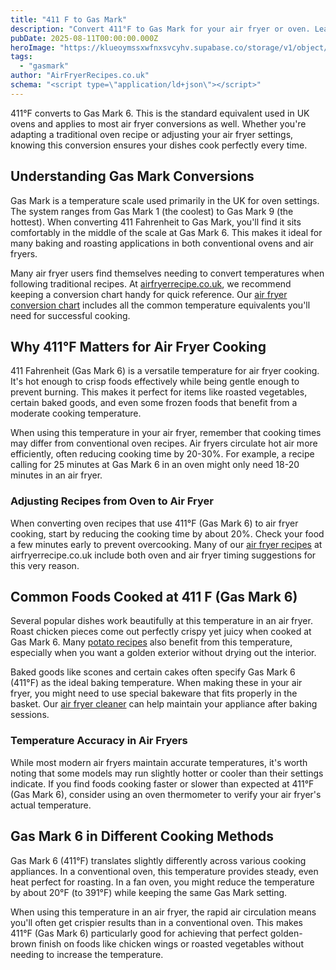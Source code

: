 ```yaml
---
title: "411 F to Gas Mark"
description: "Convert 411°F to Gas Mark for your air fryer or oven. Learn the exact Gas Mark equivalent and cooking tips for perfect results every time."
pubDate: 2025-08-11T00:00:00.000Z
heroImage: "https://klueoymssxwfnxsvcyhv.supabase.co/storage/v1/object/public/md/411-f-to-gas-mark-1dfae695.png"
tags:
  - "gasmark"
author: "AirFryerRecipes.co.uk"
schema: "<script type=\"application/ld+json\"></script>"
---
```


<p>411°F converts to Gas Mark 6. This is the standard equivalent used in UK ovens and applies to most air fryer conversions as well. Whether you're adapting a traditional oven recipe or adjusting your air fryer settings, knowing this conversion ensures your dishes cook perfectly every time.</p>

<h2>Understanding Gas Mark Conversions</h2>
<p>Gas Mark is a temperature scale used primarily in the UK for oven settings. The system ranges from Gas Mark 1 (the coolest) to Gas Mark 9 (the hottest). When converting 411 Fahrenheit to Gas Mark, you'll find it sits comfortably in the middle of the scale at Gas Mark 6. This makes it ideal for many baking and roasting applications in both conventional ovens and air fryers.</p>
<p>Many air fryer users find themselves needing to convert temperatures when following traditional recipes. At <a href=https://www.airfryerrecipe.co.uk>airfryerrecipe.co.uk</a>, we recommend keeping a conversion chart handy for quick reference. Our <a href=https://www.airfryerrecipe.co.uk/air-fryer-conversion-chart>air fryer conversion chart</a> includes all the common temperature equivalents you'll need for successful cooking.</p>

<h2>Why 411°F Matters for Air Fryer Cooking</h2>
<p>411 Fahrenheit (Gas Mark 6) is a versatile temperature for air fryer cooking. It's hot enough to crisp foods effectively while being gentle enough to prevent burning. This makes it perfect for items like roasted vegetables, certain baked goods, and even some frozen foods that benefit from a moderate cooking temperature.</p>
<p>When using this temperature in your air fryer, remember that cooking times may differ from conventional oven recipes. Air fryers circulate hot air more efficiently, often reducing cooking time by 20-30%. For example, a recipe calling for 25 minutes at Gas Mark 6 in an oven might only need 18-20 minutes in an air fryer.</p>

<h3>Adjusting Recipes from Oven to Air Fryer</h3>
<p>When converting oven recipes that use 411°F (Gas Mark 6) to air fryer cooking, start by reducing the cooking time by about 20%. Check your food a few minutes early to prevent overcooking. Many of our <a href=https://www.airfryerrecipe.co.uk/recipes>air fryer recipes</a> at airfryerrecipe.co.uk include both oven and air fryer timing suggestions for this very reason.</p>

<h2>Common Foods Cooked at 411 F (Gas Mark 6)</h2>
<p>Several popular dishes work beautifully at this temperature in an air fryer. Roast chicken pieces come out perfectly crispy yet juicy when cooked at Gas Mark 6. Many <a href=https://www.airfryerrecipe.co.uk/recipe-category/potatoes>potato recipes</a> also benefit from this temperature, especially when you want a golden exterior without drying out the interior.</p>
<p>Baked goods like scones and certain cakes often specify Gas Mark 6 (411°F) as the ideal baking temperature. When making these in your air fryer, you might need to use special bakeware that fits properly in the basket. Our <a href=https://www.airfryerrecipe.co.uk/air-fryer-cleaner>air fryer cleaner</a> can help maintain your appliance after baking sessions.</p>

<h3>Temperature Accuracy in Air Fryers</h3>
<p>While most modern air fryers maintain accurate temperatures, it's worth noting that some models may run slightly hotter or cooler than their settings indicate. If you find foods cooking faster or slower than expected at 411°F (Gas Mark 6), consider using an oven thermometer to verify your air fryer's actual temperature.</p>

<h2>Gas Mark 6 in Different Cooking Methods</h2>
<p>Gas Mark 6 (411°F) translates slightly differently across various cooking appliances. In a conventional oven, this temperature provides steady, even heat perfect for roasting. In a fan oven, you might reduce the temperature by about 20°F (to 391°F) while keeping the same Gas Mark setting.</p>
<p>When using this temperature in an air fryer, the rapid air circulation means you'll often get crispier results than in a conventional oven. This makes 411°F (Gas Mark 6) particularly good for achieving that perfect golden-brown finish on foods like chicken wings or roasted vegetables without needing to increase the temperature.</p>